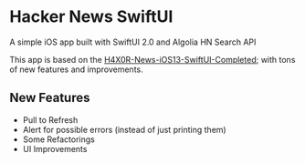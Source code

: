 #  Hacker News SwiftUI

A simple iOS app built with SwiftUI 2.0 and Algolia HN Search API

This app is based on the [H4X0R-News-iOS13-SwiftUI-Completed](https://github.com/appbrewery/H4X0R-News-iOS13-SwiftUI-Completed);  with tons of new features and improvements.

## New Features

- Pull to Refresh
- Alert for possible errors (instead of just printing them)
- Some Refactorings
- UI Improvements

